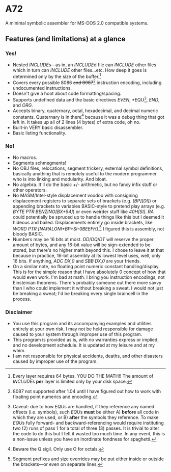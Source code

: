 # A72
A minimal symbolic assembler for MS-DOS 2.0 compatible systems.

## Features (and limitations) at a glance

### Yes!

- Nested *INCLUDE*s&mdash;as in, an *INCLUDE*d file can *INCLUDE* other files which in turn can *INCLUDE* other files...etc.  How deep it goes is determined only by the size of the buffer.[^1]
- Covers every possible 8086 ~~and 8087~~[^3] instruction encoding, including undocumented instructions.
- Doesn't give a hoot about code formatting/spacing.
- Supports undefined data and the basic directives *EVEN*, *EQU[^2], *END*, and *ORG*.
- Accepts binary, quaternary, octal, hexadecimal, and decimal numeric constants.  Quaternary is in there[^4] because it was a debug thing that got left in.  It takes up all of 2 lines (4 bytes) of extra code, oh no.
- Built-in VERY basic disassembler.
- Basic listing functionality.

[^1]: Every layer requires 64 bytes.  YOU DO THE MATH!!  The amount of *INCLUDE*s **per** layer is limited only by your disk space.

[^2]: Caveat: due to how *EQU*s are handled, if they reference any named offsets (i.e. symbols), such *EQU*s **must** be either A) **before** all code in which they are used, or B) **after** the symbols they reference.  To make *EQU*s fully forward- and backward-referencing would require instituting two (2) runs of pass 1 for a total of three (3) passes.  It is trivial to alter the code to do this but I felt it wasted too much time.  In any event, this is a non-issue unless you have an inordinate fondness for spaghetti.
[^3]: 8087 not supported after 1.04 until I have figured out how to work with floating point numerics and encoding.
[^4]: Beware the Q sigil.  Only use O for octals.

### No!

- No macros.
- Segments schmegments!
- No OBJ files, relocations, segment trickery, external symbol definitions, basically anything that is remotely useful to the modern programmer who is into linking and modularity.  And bloat.
- No algebra.  It'll do the basic +/- arithmetic, but no fancy infix stuff or other operators.
- No MASM/Intel-style displacement voodoo with consigning displacement registers to separate sets of brackets (e.g. *[BP][DI]*) or appending brackets to variables BASIC-style to pretend play arrays (e.g. *BYTE PTR BENZINO[BX+54]*) or even weirder stuff like *40H[SI]*.  *RA* could potentially be spruced up to handle things like this but I deemed it hideous and bailed.  Displacements entirely go inside brackets, like *WORD PTR [NAPALONI+BP+SI-0BEEFH]*.[^5]  I figured this is assembly, not bloody BASIC.
- Numbers may be 16 bits at most.  *DD*/*DQ*/*DT* will reserve the proper amount of bytes, and any 16-bit value will be sign-extended to be stored, but there's no higher math beyond this.  I chose to leave it at that because in practice, 16-bit assembly at its lowest level uses, well, only 16 bits.  If anything, *ADC DX,0* and *SBB DX,0* are your friends.
- On a similar note, no floating point numeric constant handling/display.  This is for the simple reason that I have absolutely 0 concept of how that would even work.  I'm bad at math.  I bring you instruction encodings, not Einsteinian theorems.  There's probably someone out there more savvy than I who could implement it without breaking a sweat.  I would not just be breaking a sweat; I'd be breaking every single braincell in the process.

[^5]: Segment prefixes and size overrides may be put either inside or outside the brackets&mdash;or even on separate lines.

### Disclaimer

- You use this program and its accompanying examples and utilities entirely at your own risk.  I may not be held responsible for damage caused to your system through improper use of this program.
- This program is provided as is, with no warranties express or implied, and no development schedule.  It is updated at my leisure and at my whim.
- I am not responsible for physical accidents, deaths, and other disasters caused by improper use of the program.
